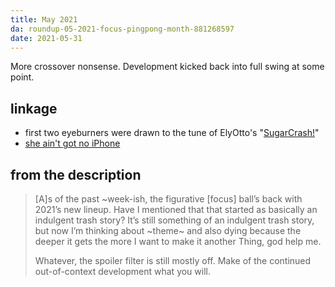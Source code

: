 ```yaml
---
title: May 2021
da: roundup-05-2021-focus-pingpong-month-881268597
date: 2021-05-31
---
```

More crossover nonsense. Development kicked back into full swing at some point.

## linkage
- first two eyeburners were drawn to the tune of ElyOtto's "<a href="https://www.youtube.com/watch?v=BfV4ZDgumTQ" class="ext">SugarCrash!</a>"
- <a href="https://knowyourmeme.com/memes/i-got-no-iphone" class="ext">she ain't got no iPhone</a>

## from the description
> [A]s of the past ~week-ish, the figurative [focus] ball’s back with 2021’s new lineup. Have I mentioned that that started as basically an indulgent trash story? It’s still something of an indulgent trash story, but now I’m thinking about ~theme~ and also dying because the deeper it gets the more I want to make it another Thing, god help me.
>
> Whatever, the spoiler filter is still mostly off. Make of the continued out-of-context development what you will.